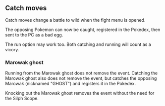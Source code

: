 ## Catch moves

Catch moves change a battle to wild when the fight menu is opened.

The opposing Pokemon can now be caught, registered in the Pokedex, then sent to the PC as a bad egg.

The run option may work too. Both catching and running will count as a vicory.

### Marowak ghost

Running from the Marowak ghost does not remove the event. Catching the Marowak ghost also does not remove the event, but catches the opposing Marowak (nicknamed "GHOST") and registers it in the Pokedex.

Knocking out the Marowak ghost removes the event without the need for the Silph Scope.
